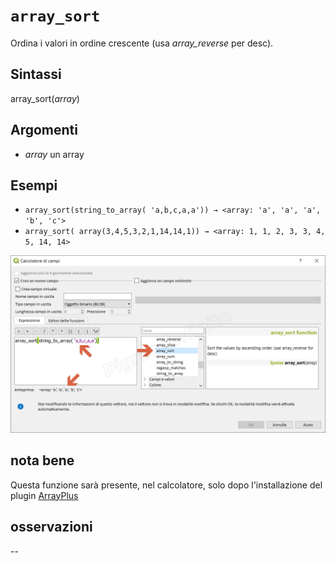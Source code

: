 # `array_sort`

Ordina i valori in ordine crescente (usa _array_reverse_ per desc).

## Sintassi

array_sort(_array_) 

## Argomenti

* _array_ un array

## Esempi

* `array_sort(string_to_array( 'a,b,c,a,a')) → <array: 'a', 'a', 'a', 'b', 'c'>`
* `array_sort( array(3,4,5,3,2,1,14,14,1)) → <array: 1, 1, 2, 3, 3, 4, 5, 14, 14>`

![](/img/arrays/array_sort/array_sort1.png)

## nota bene

Questa funzione sarà presente, nel calcolatore, solo dopo l'installazione del plugin [ArrayPlus](https://framagit.org/jbdesbas/arrayPlus)

## osservazioni

--